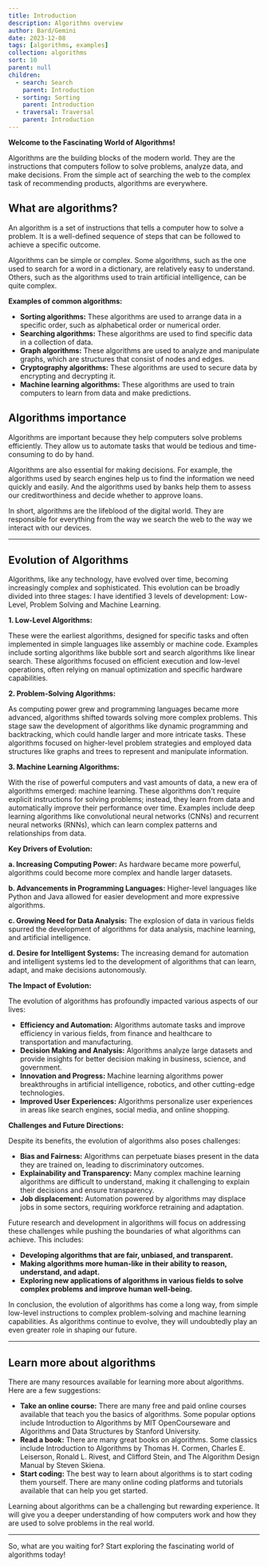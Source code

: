 ```yaml
---
title: Introduction
description: Algorithms overview
author: Bard/Gemini
date: 2023-12-08
tags: [algorithms, examples]
collection: algorithms
sort: 10
parent: null
children:
  - search: Search
    parent: Introduction
  - sorting: Sorting
    parent: Introduction
  - traversal: Traversal
    parent: Introduction
---
```


**Welcome to the Fascinating World of Algorithms!**

Algorithms are the building blocks of the modern world. They are the instructions that computers follow to solve problems, analyze data, and make decisions. From the simple act of searching the web to the complex task of recommending products, algorithms are everywhere.


## What are algorithms?

An algorithm is a set of instructions that tells a computer how to solve a problem. It is a well-defined sequence of steps that can be followed to achieve a specific outcome.

Algorithms can be simple or complex. Some algorithms, such as the one used to search for a word in a dictionary, are relatively easy to understand. Others, such as the algorithms used to train artificial intelligence, can be quite complex.

**Examples of common algorithms:**

* **Sorting algorithms:** These algorithms are used to arrange data in a specific order, such as alphabetical order or numerical order.
* **Searching algorithms:** These algorithms are used to find specific data in a collection of data.
* **Graph algorithms:** These algorithms are used to analyze and manipulate graphs, which are structures that consist of nodes and edges.
* **Cryptography algorithms:** These algorithms are used to secure data by encrypting and decrypting it.
* **Machine learning algorithms:** These algorithms are used to train computers to learn from data and make predictions.

## Algorithms importance

Algorithms are important because they help computers solve problems efficiently. They allow us to automate tasks that would be tedious and time-consuming to do by hand.

Algorithms are also essential for making decisions. For example, the algorithms used by search engines help us to find the information we need quickly and easily. And the algorithms used by banks help them to assess our creditworthiness and decide whether to approve loans.

In short, algorithms are the lifeblood of the digital world. They are responsible for everything from the way we search the web to the way we interact with our devices.

---

## Evolution of Algorithms

Algorithms, like any technology, have evolved over time, becoming increasingly complex and sophisticated. This evolution can be broadly divided into three stages: I have identified 3 levels of development: Low-Level, Problem Solving and Machine Learning.

**1. Low-Level Algorithms:**

These were the earliest algorithms, designed for specific tasks and often implemented in simple languages like assembly or machine code. Examples include sorting algorithms like bubble sort and search algorithms like linear search. These algorithms focused on efficient execution and low-level operations, often relying on manual optimization and specific hardware capabilities.

**2. Problem-Solving Algorithms:**

As computing power grew and programming languages became more advanced, algorithms shifted towards solving more complex problems. This stage saw the development of algorithms like dynamic programming and backtracking, which could handle larger and more intricate tasks. These algorithms focused on higher-level problem strategies and employed data structures like graphs and trees to represent and manipulate information.

**3. Machine Learning Algorithms:**

With the rise of powerful computers and vast amounts of data, a new era of algorithms emerged: machine learning. These algorithms don't require explicit instructions for solving problems; instead, they learn from data and automatically improve their performance over time. Examples include deep learning algorithms like convolutional neural networks (CNNs) and recurrent neural networks (RNNs), which can learn complex patterns and relationships from data.

**Key Drivers of Evolution:**

**a. Increasing Computing Power:** As hardware became more powerful, algorithms could become more complex and handle larger datasets.

**b. Advancements in Programming Languages:** Higher-level languages like Python and Java allowed for easier development and more expressive algorithms.

**c. Growing Need for Data Analysis:** The explosion of data in various fields spurred the development of algorithms for data analysis, machine learning, and artificial intelligence.

**d. Desire for Intelligent Systems:** The increasing demand for automation and intelligent systems led to the development of algorithms that can learn, adapt, and make decisions autonomously.

**The Impact of Evolution:**

The evolution of algorithms has profoundly impacted various aspects of our lives:

* **Efficiency and Automation:** Algorithms automate tasks and improve efficiency in various fields, from finance and healthcare to transportation and manufacturing.
* **Decision Making and Analysis:** Algorithms analyze large datasets and provide insights for better decision making in business, science, and government.
* **Innovation and Progress:** Machine learning algorithms power breakthroughs in artificial intelligence, robotics, and other cutting-edge technologies.
* **Improved User Experiences:** Algorithms personalize user experiences in areas like search engines, social media, and online shopping.

**Challenges and Future Directions:**

Despite its benefits, the evolution of algorithms also poses challenges:

* **Bias and Fairness:** Algorithms can perpetuate biases present in the data they are trained on, leading to discriminatory outcomes.
* **Explainability and Transparency:** Many complex machine learning algorithms are difficult to understand, making it challenging to explain their decisions and ensure transparency.
* **Job displacement:** Automation powered by algorithms may displace jobs in some sectors, requiring workforce retraining and adaptation.

Future research and development in algorithms will focus on addressing these challenges while pushing the boundaries of what algorithms can achieve. This includes:

* **Developing algorithms that are fair, unbiased, and transparent.**
* **Making algorithms more human-like in their ability to reason, understand, and adapt.**
* **Exploring new applications of algorithms in various fields to solve complex problems and improve human well-being.**

In conclusion, the evolution of algorithms has come a long way, from simple low-level instructions to complex problem-solving and machine learning capabilities. As algorithms continue to evolve, they will undoubtedly play an even greater role in shaping our future.

---

## Learn more about algorithms

There are many resources available for learning more about algorithms. Here are a few suggestions:

* **Take an online course:** There are many free and paid online courses available that teach you the basics of algorithms. Some popular options include Introduction to Algorithms by MIT OpenCourseware and Algorithms and Data Structures by Stanford University.
* **Read a book:** There are many great books on algorithms. Some classics include Introduction to Algorithms by Thomas H. Cormen, Charles E. Leiserson, Ronald L. Rivest, and Clifford Stein, and The Algorithm Design Manual by Steven Skiena.
* **Start coding:** The best way to learn about algorithms is to start coding them yourself. There are many online coding platforms and tutorials available that can help you get started.

Learning about algorithms can be a challenging but rewarding experience. It will give you a deeper understanding of how computers work and how they are used to solve problems in the real world.

---

So, what are you waiting for? Start exploring the fascinating world of algorithms today!






